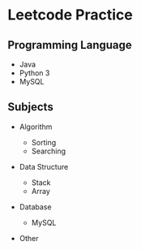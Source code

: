 # Leetcode Practice

## Programming Language
- Java
- Python 3
- MySQL

## Subjects

- Algorithm
  - Sorting
  - Searching

- Data Structure
  - Stack
  - Array

- Database
  - MySQL

- Other
